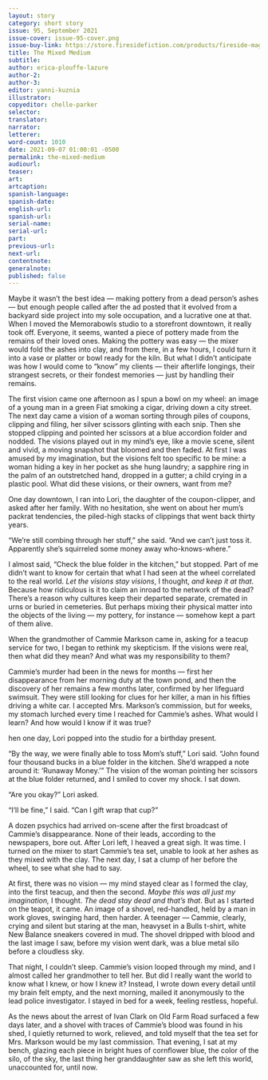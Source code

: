 ```yaml
---
layout: story
category: short story
issue: 95, September 2021
issue-cover: issue-95-cover.png
issue-buy-link: https://store.firesidefiction.com/products/fireside-magazine-issue-95-september-2021
title: The Mixed Medium
subtitle:
author: erica-plouffe-lazure
author-2:
author-3:
editor: yanni-kuznia
illustrator:
copyeditor: chelle-parker
selector:
translator:
narrator:
letterer:
word-count: 1010
date: 2021-09-07 01:00:01 -0500
permalink: the-mixed-medium
audiourl:
teaser:
art:
artcaption:
spanish-language:
spanish-date:
english-url:
spanish-url:
serial-name:
serial-url:
part:
previous-url:
next-url:
contentnote:
generalnote:
published: false
---
```


Maybe it wasn’t the best idea — making pottery from a dead person’s ashes — but enough people called after the ad posted that it evolved from a backyard side project into my sole occupation, and a lucrative one at that. When I moved the Memorabowls studio to a storefront downtown, it really took off. Everyone, it seems, wanted a piece of pottery made from the remains of their loved ones. Making the pottery was easy — the mixer would fold the ashes into clay, and from there, in a few hours, I could turn it into a vase or platter or bowl ready for the kiln. But what I didn’t anticipate was how I would come to “know” my clients —  their afterlife longings, their strangest secrets, or their fondest memories — just by handling their remains.

The first vision came one afternoon as I spun a bowl on my wheel: an image of a young man in a green Fiat smoking a cigar, driving down a city street. The next day came a vision of a woman sorting through piles of coupons, clipping and filing, her silver scissors glinting with each snip. Then she stopped clipping and pointed her scissors at a blue accordion folder and nodded. The visions played out in my mind’s eye, like a movie scene, silent and vivid, a moving snapshot that bloomed and then faded. At first I was amused by my imagination, but the visions felt too specific to be mine: a woman hiding a key in her pocket as she hung laundry; a sapphire ring in the palm of an outstretched hand, dropped in a gutter; a child crying in a plastic pool. What did these visions, or their owners, want from me?

One day downtown, I ran into Lori, the daughter of the coupon-clipper, and asked after her family. With no hesitation, she went on about her mum’s packrat tendencies, the piled-high stacks of clippings that went back thirty years.

“We’re still combing through her stuff,” she said. “And we can’t just toss it. Apparently she’s squirreled some money away who-knows-where.”

I almost said, “Check the blue folder in the kitchen,” but stopped. Part of me didn’t want to know for certain that what I had seen at the wheel correlated to the real world. _Let the visions stay visions_, I thought, _and keep it at that_. Because how ridiculous is it to claim an inroad to the network of the dead? There’s a reason why cultures keep their departed separate, cremated in urns or buried in cemeteries. But perhaps mixing their physical matter into the objects of the living — my pottery, for instance — somehow kept a part of them alive.

When the grandmother of Cammie Markson came in, asking for a teacup service for two, I began to rethink my skepticism. If the visions were real, then what did they mean? And what was my responsibility to them?

Cammie’s murder had been in the news for months — first her disappearance from her morning duty at the town pond, and then the discovery of her remains a few months later, confirmed by her lifeguard swimsuit. They were still looking for clues for her killer, a man in his fifties driving a white car. I accepted Mrs. Markson’s commission, but for weeks, my stomach lurched every time I reached for Cammie’s ashes. What would I learn? And how would I know if it was true?

hen one day, Lori popped into the studio for a birthday present.

“By the way, we were finally able to toss Mom’s stuff,” Lori said. “John found four thousand bucks in a blue folder in the kitchen. She’d wrapped a note around it: ‘Runaway Money.’” The vision of the woman pointing her scissors at the blue folder returned, and I smiled to cover my shock. I sat down.

“Are you okay?” Lori asked.

“I’ll be fine,” I said. “Can I gift wrap that cup?”

A dozen psychics had arrived on-scene after the first broadcast of Cammie’s disappearance. None of their leads, according to the newspapers, bore out. After Lori left, I heaved a great sigh. It was time. I turned on the mixer to start Cammie’s tea set, unable to look at her ashes as they mixed with the clay. The next day, I sat a clump of her before the wheel, to see what she had to say.

At first, there was no vision — my mind stayed clear as I formed the clay, into the first teacup, and then the second. _Maybe this was all just my imagination,_ I thought. _The dead stay dead and that’s that_. But as I started on the teapot, it came. An image of a shovel, red-handled, held by a man in work gloves, swinging hard, then harder. A teenager — Cammie, clearly, crying and silent but staring at the man, heavyset in a Bulls t-shirt, white New Balance sneakers covered in mud. The shovel dripped with blood and the last image I saw, before my vision went dark, was a blue metal silo before a cloudless sky.

That night, I couldn’t sleep. Cammie’s vision looped through my mind, and I almost called her grandmother to tell her. But did I really want the world to know what I knew, or how I knew it? Instead, I wrote down every detail until my brain felt empty, and the next morning, mailed it anonymously to the lead police investigator. I stayed in bed for a week, feeling restless, hopeful.

As the news about the arrest of Ivan Clark on Old Farm Road surfaced a few days later, and a shovel with traces of Cammie’s blood was found in his shed, I quietly returned to work, relieved, and told myself that the tea set for Mrs. Markson would be my last commission. That evening, I sat at my bench, glazing each piece in bright hues of cornflower blue, the color of the silo, of the sky, the last thing her granddaughter saw as she left this world, unaccounted for, until now.
